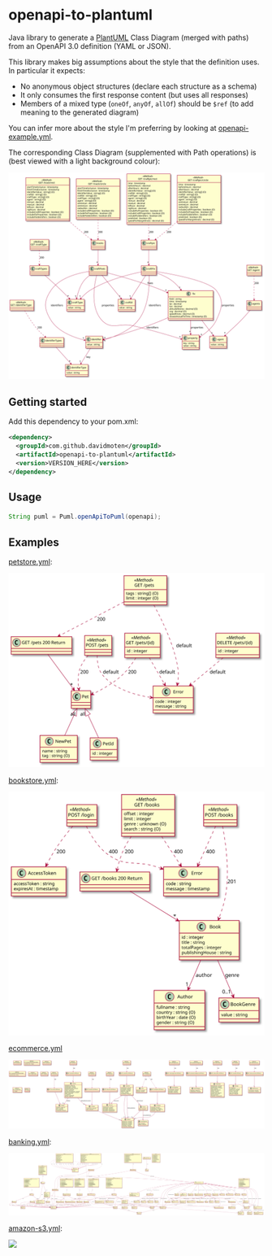 # openapi-to-plantuml
Java library to generate a [PlantUML](https://plantuml.com) Class Diagram (merged with paths) from an OpenAPI 3.0 definition (YAML or JSON).

This library makes big assumptions about the style that the definition uses. In particular it expects:

* No anonymous object structures (declare each structure as a schema)
* It only consumes the first response content (but uses all responses) 
* Members of a mixed type (`oneOf`, `anyOf`, `allOf`) should be `$ref` (to add meaning to the generated diagram)

You can infer more about the style I'm preferring by looking at [openapi-example.yml](src/test/resources/openapi-example.yml). 

The corresponding Class Diagram (supplemented with Path operations) is (best viewed with a light background colour):

<img style="background-color:white" src="src/docs/openapi-example.svg"/>

## Getting started
Add this dependency to your pom.xml:

```xml
<dependency>
  <groupId>com.github.davidmoten</groupId>
  <artifactId>openapi-to-plantuml</artifactId>
  <version>VERSION_HERE</version>
</dependency>
```

## Usage

```java
String puml = Puml.openApiToPuml(openapi);
```

## Examples

[petstore.yml](src/test/resources/inputs/petstore.yml):

<img src="src/docs/tests/petstore-expanded.puml.svg"/>

[bookstore.yml](src/test/resources/inputs/bookstore.yml):

<img src="src/docs/tests/bookstore.puml.svg"/>

[ecommerce.yml](src/test/resources/inputs/ecommerce.yml)

<img src="src/docs/tests/ecommerce.puml.svg"/>

[banking.yml](src/test/resources/inputs/banking.yml):

<img src="src/docs/tests/banking.puml.svg"/>

[amazon-s3.yml](src/test/resources/inputs/amazon-s3.yml):

<img src="src/docs/tests/amazon-s3.puml.svg"/>
